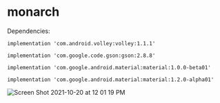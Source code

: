 # monarch

Dependencies:


    implementation 'com.android.volley:volley:1.1.1'
    
    implementation 'com.google.code.gson:gson:2.8.8'
    
    implementation 'com.google.android.material:material:1.0.0-beta01'
    
    implementation 'com.google.android.material:material:1.2.0-alpha01'
![Screen Shot 2021-10-20 at 12 01 19 PM](https://user-images.githubusercontent.com/55436466/138129159-2c4d9583-50ea-41c9-b891-e02f2c5c2d83.png)
